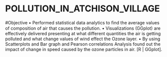 # POLLUTION_IN_ATCHISON_VILLAGE
#Objective
•	Performed statistical data analytics to ﬁnd the average values of composition of air that causes the pollution.
•	Visualizations (GGplot) are effectively delivered presenting at what different quantities the air is getting polluted and what change values of wind effect the Ozone layer.
•	By using Scatterplots and Bar graph and Pearson correlations Analysis found out the impact of change in speed caused by the ozone particles in air. [R | GGplot].
